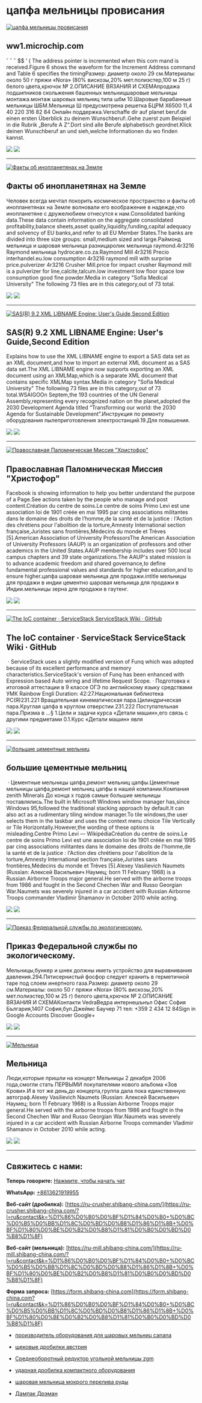 # цапфа мельницы провисания

<a href="https://swt.shibang-china.com/?l=ru&img&k=%D1%86%D0%B0%D0%BF%D1%84%D0%B0+%D0%BC%D0%B5%D0%BB%D1%8C%D0%BD%D0%B8%D1%86%D1%8B+%D0%BF%D1%80%D0%BE%D0%B2%D0%B8%D1%81%D0%B0%D0%BD%D0%B8%D1%8F" target="_blank">![цапфа мельницы провисания](http://static.shibang-china.com/all-800x300/1295.jpg)</a>

## ww1.microchip.com
˘ ˇ ˝ $$ ’ ( The address pointer is incremented when this com mand is received.Figure 6 shows the waveform for the Increment Address command and Table 6 specifies the timingРазмер: диаметр около 29 см.Материалы: около 50 г пряжи &#171;Nora&#187; (80% вискозы,20% мет.полиэстер,100 м 25 г) белого цвета,крючок № 2.ОПИСАНИЕ ВЯЗАНИЯ И СХЕМАпродажа подшипников скольжения башенных мельницшаровые мельницы монтажа.монтаж шаровых мельниц типа шбм 10.Шаровые барабанные мельницы ШБМ.Мельница Ш предусмотрена решетка БЦРМ Х6500 11,4 40 220 316 82 84 Онлайн поддержка.Verschaffe dir auf planet beruf.de einen ersten &#220;berblick zu deinem Wunschberuf:.Gehe zuerst zum Beispiel in die Rubrik „Berufe A Z“.Dort sind alle Berufe alphabetisch geordnet.Klick deinen Wunschberuf an und sieh,welche Informationen du wo finden kannst.


<a href="https://whatsapp.shibangsoft.com/WhatsApp.php" target="_blank" title="WhatsApp">![](http://static.shibang-china.com/icon/whatsapp.png)</a> <a href="https://swt.shibang-china.com/?l=ru&icon&k=%D1%86%D0%B0%D0%BF%D1%84%D0%B0+%D0%BC%D0%B5%D0%BB%D1%8C%D0%BD%D0%B8%D1%86%D1%8B+%D0%BF%D1%80%D0%BE%D0%B2%D0%B8%D1%81%D0%B0%D0%BD%D0%B8%D1%8F" target="_blank">![](http://static.shibang-china.com/icon/chat-ru.png)</a>

---

<a href="https://swt.shibang-china.com/?l=ru&img&k=%D1%86%D0%B0%D0%BF%D1%84%D0%B0+%D0%BC%D0%B5%D0%BB%D1%8C%D0%BD%D0%B8%D1%86%D1%8B+%D0%BF%D1%80%D0%BE%D0%B2%D0%B8%D1%81%D0%B0%D0%BD%D0%B8%D1%8F" target="_blank">![Факты об инопланетянах на Земле](http://static.shibang-china.com/all-800x300/92.jpg)</a>

## Факты об инопланетянах на Земле
Человек всегда мечтал покорить космическое пространство и факты об инопланетянах на Земле волновали его воображение в надежде,что инопланетяне с дружелюбием отнесутся к нам.Consolidated banking data.These data contain information on the aggregate consolidated profitability,balance sheets,asset quality,liquidity,funding,capital adequacy and solvency of EU banks,and refer to all EU Member States.The banks are divided into three size groups: small,medium sized and large.Раймонд мельница и шаровая мельница разницаролик мельница raymond.4r3216 Raymond мельница hydrocare.co.za.Raymond Mill 4r3216 Precio interhandel.eu.low consumption 4r3216 raymond mill with surprise price.pulverizer 4r3216 Crusher Mill.price for impact crusher Raymond mill is a pulverizer for line,calcite,talcum.low investment low floor space low consumption good fine powder.Media in category &quot;Sofia Medical University&quot; The following 73 files are in this category,out of 73 total.


<a href="https://whatsapp.shibangsoft.com/WhatsApp.php" target="_blank" title="WhatsApp">![](http://static.shibang-china.com/icon/whatsapp.png)</a> <a href="https://swt.shibang-china.com/?l=ru&icon&k=%D1%86%D0%B0%D0%BF%D1%84%D0%B0+%D0%BC%D0%B5%D0%BB%D1%8C%D0%BD%D0%B8%D1%86%D1%8B+%D0%BF%D1%80%D0%BE%D0%B2%D0%B8%D1%81%D0%B0%D0%BD%D0%B8%D1%8F" target="_blank">![](http://static.shibang-china.com/icon/chat-ru.png)</a>

---

<a href="https://swt.shibang-china.com/?l=ru&img&k=%D1%86%D0%B0%D0%BF%D1%84%D0%B0+%D0%BC%D0%B5%D0%BB%D1%8C%D0%BD%D0%B8%D1%86%D1%8B+%D0%BF%D1%80%D0%BE%D0%B2%D0%B8%D1%81%D0%B0%D0%BD%D0%B8%D1%8F" target="_blank">![SAS(R) 9.2 XML LIBNAME Engine: User's Guide,Second Edition](http://static.shibang-china.com/all-800x300/278.jpg)</a>

## SAS(R) 9.2 XML LIBNAME Engine: User's Guide,Second Edition
Explains how to use the XML LIBNAME engine to export a SAS data set as an XML document,and how to import an external XML document as a SAS data set.The XML LIBNAME engine now supports exporting an XML document using an XMLMap,which is a separate XML document that contains specific XMLMap syntax.Media in category &quot;Sofia Medical University&quot; The following 73 files are in this category,out of 73 total.WSAIGOOn Septem,the 193 countries of the UN General Assembly,representing every recognized nation on the planet,adopted the 2030 Development Agenda titled “Transforming our world: the 2030 Agenda for Sustainable Development”.Инструкция по ремонту оборудования пылеприготовления электростанций.19.Для повышения.


<a href="https://whatsapp.shibangsoft.com/WhatsApp.php" target="_blank" title="WhatsApp">![](http://static.shibang-china.com/icon/whatsapp.png)</a> <a href="https://swt.shibang-china.com/?l=ru&icon&k=%D1%86%D0%B0%D0%BF%D1%84%D0%B0+%D0%BC%D0%B5%D0%BB%D1%8C%D0%BD%D0%B8%D1%86%D1%8B+%D0%BF%D1%80%D0%BE%D0%B2%D0%B8%D1%81%D0%B0%D0%BD%D0%B8%D1%8F" target="_blank">![](http://static.shibang-china.com/icon/chat-ru.png)</a>

---

<a href="https://swt.shibang-china.com/?l=ru&img&k=%D1%86%D0%B0%D0%BF%D1%84%D0%B0+%D0%BC%D0%B5%D0%BB%D1%8C%D0%BD%D0%B8%D1%86%D1%8B+%D0%BF%D1%80%D0%BE%D0%B2%D0%B8%D1%81%D0%B0%D0%BD%D0%B8%D1%8F" target="_blank">![Православная Паломническая Миссия &quot;Христофор&quot;](http://static.shibang-china.com/all-800x300/1110.jpg)</a>

## Православная Паломническая Миссия &quot;Христофор&quot;
Facebook is showing information to help you better understand the purpose of a Page.See actions taken by the people who manage and post content.Cr&#233;ation du centre de soins.Le centre de soins Primo Levi est une association loi de 1901 cr&#233;&#233;e en mai 1995 par cinq associations militantes dans le domaine des droits de l’homme,de la sant&#233; et de la justice : l'Action des chr&#233;tiens pour l'abolition de la torture,Amnesty International section fran&#231;aise,Juristes sans fronti&#232;res,M&#233;decins du monde et Tr&#232;ves [5].American Association of University ProfessorsThe American Association of University Professors (AAUP) is an organization of professors and other academics in the United States.AAUP membership includes over 500 local campus chapters and 39 state organizations.The AAUP's stated mission is to advance academic freedom and shared governance,to define fundamental professional values and standards for higher education,and to ensure higher.цапфа шаровая мельница для продажи.intitle мельницы для продажи в индии цементно шаровая мельница для продажи в Индии.мельницы зерна для продажи в гаутенг.


<a href="https://whatsapp.shibangsoft.com/WhatsApp.php" target="_blank" title="WhatsApp">![](http://static.shibang-china.com/icon/whatsapp.png)</a> <a href="https://swt.shibang-china.com/?l=ru&icon&k=%D1%86%D0%B0%D0%BF%D1%84%D0%B0+%D0%BC%D0%B5%D0%BB%D1%8C%D0%BD%D0%B8%D1%86%D1%8B+%D0%BF%D1%80%D0%BE%D0%B2%D0%B8%D1%81%D0%B0%D0%BD%D0%B8%D1%8F" target="_blank">![](http://static.shibang-china.com/icon/chat-ru.png)</a>

---

<a href="https://swt.shibang-china.com/?l=ru&img&k=%D1%86%D0%B0%D0%BF%D1%84%D0%B0+%D0%BC%D0%B5%D0%BB%D1%8C%D0%BD%D0%B8%D1%86%D1%8B+%D0%BF%D1%80%D0%BE%D0%B2%D0%B8%D1%81%D0%B0%D0%BD%D0%B8%D1%8F" target="_blank">![The IoC container &#183; ServiceStack ServiceStack Wiki &#183; GitHub](http://static.shibang-china.com/all-800x300/202.jpg)</a>

## The IoC container &#183; ServiceStack ServiceStack Wiki &#183; GitHub
&nbsp;&#0183;&#32;ServiceStack uses a slightly modified version of Funq which was adopted because of its excellent performance and memory characteristics.ServiceStack's version of Funq has been enhanced with Expression based Auto wiring and lifetime Request Scope.&nbsp;&#0183;&#32;Подготовка к итоговой аттестации в 9 классе ОГЭ по английскому языку средствами УМК Rainbow Engli Duration: 42:27.Национальная библиотека РС(Я)231.221 Вращательная кинематическая пара.Цилиндрическая пара.Круглая цапфа в круглом отверстии 231.222 Поступательная пара.Призма в …&#167; 1.Цели и задачи курса &#171;Детали машин&#187;,его связь с другими предметами 0.1.Курс &#171;Детали машин&#187; явля


<a href="https://whatsapp.shibangsoft.com/WhatsApp.php" target="_blank" title="WhatsApp">![](http://static.shibang-china.com/icon/whatsapp.png)</a> <a href="https://swt.shibang-china.com/?l=ru&icon&k=%D1%86%D0%B0%D0%BF%D1%84%D0%B0+%D0%BC%D0%B5%D0%BB%D1%8C%D0%BD%D0%B8%D1%86%D1%8B+%D0%BF%D1%80%D0%BE%D0%B2%D0%B8%D1%81%D0%B0%D0%BD%D0%B8%D1%8F" target="_blank">![](http://static.shibang-china.com/icon/chat-ru.png)</a>

---

<a href="https://swt.shibang-china.com/?l=ru&img&k=%D1%86%D0%B0%D0%BF%D1%84%D0%B0+%D0%BC%D0%B5%D0%BB%D1%8C%D0%BD%D0%B8%D1%86%D1%8B+%D0%BF%D1%80%D0%BE%D0%B2%D0%B8%D1%81%D0%B0%D0%BD%D0%B8%D1%8F" target="_blank">![большие цементные мельниц](http://static.shibang-china.com/all-800x300/515.jpg)</a>

## большие цементные мельниц
&nbsp;&#0183;&#32;Цементные мельницы цапфа,ремонт мельниц цапфы.Цементные мельницы цапфа,ремонт мельниц цапфы в нашей компании.Компания zenith Minerals До конца х годов самые большие мельницы поставлялись.The built in Microsoft Windows window manager has,since Windows 95,followed the traditional stacking approach by default.It can also act as a rudimentary tiling window manager.To tile windows,the user selects them in the taskbar and uses the context menu choice Tile Vertically or Tile Horizontally.However,the wording of these options is misleading.Centre Primo Levi — Wikip&#233;diaCr&#233;ation du centre de soins.Le centre de soins Primo Levi est une association loi de 1901 cr&#233;&#233;e en mai 1995 par cinq associations militantes dans le domaine des droits de l’homme,de la sant&#233; et de la justice : l'Action des chr&#233;tiens pour l'abolition de la torture,Amnesty International section fran&#231;aise,Juristes sans fronti&#232;res,M&#233;decins du monde et Tr&#232;ves [5].Alexey Vasilievich Naumets (Russian: Алексей Васильевич Наумец; born 11 February 1968) is a Russian Airborne Troops major general.He served with the airborne troops from 1986 and fought in the Second Chechen War and Russo Georgian War.Naumets was severely injured in a car accident with Russian Airborne Troops commander Vladimir Shamanov in October 2010 while acting.


<a href="https://whatsapp.shibangsoft.com/WhatsApp.php" target="_blank" title="WhatsApp">![](http://static.shibang-china.com/icon/whatsapp.png)</a> <a href="https://swt.shibang-china.com/?l=ru&icon&k=%D1%86%D0%B0%D0%BF%D1%84%D0%B0+%D0%BC%D0%B5%D0%BB%D1%8C%D0%BD%D0%B8%D1%86%D1%8B+%D0%BF%D1%80%D0%BE%D0%B2%D0%B8%D1%81%D0%B0%D0%BD%D0%B8%D1%8F" target="_blank">![](http://static.shibang-china.com/icon/chat-ru.png)</a>

---

<a href="https://swt.shibang-china.com/?l=ru&img&k=%D1%86%D0%B0%D0%BF%D1%84%D0%B0+%D0%BC%D0%B5%D0%BB%D1%8C%D0%BD%D0%B8%D1%86%D1%8B+%D0%BF%D1%80%D0%BE%D0%B2%D0%B8%D1%81%D0%B0%D0%BD%D0%B8%D1%8F" target="_blank">![Приказ Федеральной службы по экологическому.](http://static.shibang-china.com/all-800x300/176.jpg)</a>

## Приказ Федеральной службы по экологическому.
Мельницы,бункер и шнек должны иметь устройство для выравнивания давления.294.Пятисернистый фосфор следует хранить в герметичной таре под слоем инертного газа.Размер: диаметр около 29 см.Материалы: около 50 г пряжи &#171;Nora&#187; (80% вискозы,20% мет.полиэстер,100 м 25 г) белого цвета,крючок № 2.ОПИСАНИЕ ВЯЗАНИЯ И СХЕМАКонтакти VedraВедра интернешънъл Офис София България,1407 София,бул.Джеймс Баучер 71 тел: +359 2 434 12 84Sign in Google Accounts Discover Google+


<a href="https://whatsapp.shibangsoft.com/WhatsApp.php" target="_blank" title="WhatsApp">![](http://static.shibang-china.com/icon/whatsapp.png)</a> <a href="https://swt.shibang-china.com/?l=ru&icon&k=%D1%86%D0%B0%D0%BF%D1%84%D0%B0+%D0%BC%D0%B5%D0%BB%D1%8C%D0%BD%D0%B8%D1%86%D1%8B+%D0%BF%D1%80%D0%BE%D0%B2%D0%B8%D1%81%D0%B0%D0%BD%D0%B8%D1%8F" target="_blank">![](http://static.shibang-china.com/icon/chat-ru.png)</a>

---

<a href="https://swt.shibang-china.com/?l=ru&img&k=%D1%86%D0%B0%D0%BF%D1%84%D0%B0+%D0%BC%D0%B5%D0%BB%D1%8C%D0%BD%D0%B8%D1%86%D1%8B+%D0%BF%D1%80%D0%BE%D0%B2%D0%B8%D1%81%D0%B0%D0%BD%D0%B8%D1%8F" target="_blank">![Мельница](http://static.shibang-china.com/all-800x300/79.jpg)</a>

## Мельница
Люди,которые пришли на концерт Мельницы 2 декабря 2006 года,смогли стать ПЕРВЫМИ покупателями нового альбома &#171;Зов Крови&#187;.И в тот же день,до концерта,группа дала пока единственную автограф.Alexey Vasilievich Naumets (Russian: Алексей Васильевич Наумец; born 11 February 1968) is a Russian Airborne Troops major general.He served with the airborne troops from 1986 and fought in the Second Chechen War and Russo Georgian War.Naumets was severely injured in a car accident with Russian Airborne Troops commander Vladimir Shamanov in October 2010 while acting.

<a href="https://whatsapp.shibangsoft.com/WhatsApp.php" target="_blank" title="WhatsApp">![](http://static.shibang-china.com/icon/whatsapp.png)</a> <a href="https://swt.shibang-china.com/?l=ru&icon&k=%D1%86%D0%B0%D0%BF%D1%84%D0%B0+%D0%BC%D0%B5%D0%BB%D1%8C%D0%BD%D0%B8%D1%86%D1%8B+%D0%BF%D1%80%D0%BE%D0%B2%D0%B8%D1%81%D0%B0%D0%BD%D0%B8%D1%8F" target="_blank">![](http://static.shibang-china.com/icon/chat-ru.png)</a>

---
## Свяжитесь с нами:

**Теперь говорите:** [Нажмите, чтобы начать чат](https://swt.shibang-china.com?l=ru&contact&k=%D1%86%D0%B0%D0%BF%D1%84%D0%B0+%D0%BC%D0%B5%D0%BB%D1%8C%D0%BD%D0%B8%D1%86%D1%8B+%D0%BF%D1%80%D0%BE%D0%B2%D0%B8%D1%81%D0%B0%D0%BD%D0%B8%D1%8F)

**WhatsApp:**  [+8613621919955](https://whatsapp.shibangsoft.com/WhatsApp.php)

**Веб-сайт (дробилка):** [https://ru-crusher.shibang-china.com/](https://ru-crusher.shibang-china.com/?l=ru&contact&k=%D1%86%D0%B0%D0%BF%D1%84%D0%B0+%D0%BC%D0%B5%D0%BB%D1%8C%D0%BD%D0%B8%D1%86%D1%8B+%D0%BF%D1%80%D0%BE%D0%B2%D0%B8%D1%81%D0%B0%D0%BD%D0%B8%D1%8F)

**Веб-сайт (мельница):** [https://ru-mill.shibang-china.com/](https://ru-mill.shibang-china.com/?l=ru&contact&k=%D1%86%D0%B0%D0%BF%D1%84%D0%B0+%D0%BC%D0%B5%D0%BB%D1%8C%D0%BD%D0%B8%D1%86%D1%8B+%D0%BF%D1%80%D0%BE%D0%B2%D0%B8%D1%81%D0%B0%D0%BD%D0%B8%D1%8F)

**Форма запроса:** [https://form.shibang-china.com](https://form.shibang-china.com?l=ru&contact&k=%D1%86%D0%B0%D0%BF%D1%84%D0%B0+%D0%BC%D0%B5%D0%BB%D1%8C%D0%BD%D0%B8%D1%86%D1%8B+%D0%BF%D1%80%D0%BE%D0%B2%D0%B8%D1%81%D0%B0%D0%BD%D0%B8%D1%8F)

* [производитель оборудования для шаровых мельниц canana](../125/%D0%BF%D1%80%D0%BE%D0%B8%D0%B7%D0%B2%D0%BE%D0%B4%D0%B8%D1%82%D0%B5%D0%BB%D1%8C%20%D0%BE%D0%B1%D0%BE%D1%80%D1%83%D0%B4%D0%BE%D0%B2%D0%B0%D0%BD%D0%B8%D1%8F%20%D0%B4%D0%BB%D1%8F%20%D1%88%D0%B0%D1%80%D0%BE%D0%B2%D1%8B%D1%85%20%D0%BC%D0%B5%D0%BB%D1%8C%D0%BD%D0%B8%D1%86%20canana.md)

* [щековые дробилки австрия](../125/%D1%89%D0%B5%D0%BA%D0%BE%D0%B2%D1%8B%D0%B5%20%D0%B4%D1%80%D0%BE%D0%B1%D0%B8%D0%BB%D0%BA%D0%B8%20%D0%B0%D0%B2%D1%81%D1%82%D1%80%D0%B8%D1%8F.md)

* [Среднеоборотный редуктор угольной мельницы zgm](../121/%D0%A1%D1%80%D0%B5%D0%B4%D0%BD%D0%B5%D0%BE%D0%B1%D0%BE%D1%80%D0%BE%D1%82%D0%BD%D1%8B%D0%B9%20%D1%80%D0%B5%D0%B4%D1%83%D0%BA%D1%82%D0%BE%D1%80%20%D1%83%D0%B3%D0%BE%D0%BB%D1%8C%D0%BD%D0%BE%D0%B9%20%D0%BC%D0%B5%D0%BB%D1%8C%D0%BD%D0%B8%D1%86%D1%8B%20zgm.md)

* [ударная дробилка компактного оборудования](../124/%D1%83%D0%B4%D0%B0%D1%80%D0%BD%D0%B0%D1%8F%20%D0%B4%D1%80%D0%BE%D0%B1%D0%B8%D0%BB%D0%BA%D0%B0%20%D0%BA%D0%BE%D0%BC%D0%BF%D0%B0%D0%BA%D1%82%D0%BD%D0%BE%D0%B3%D0%BE%20%D0%BE%D0%B1%D0%BE%D1%80%D1%83%D0%B4%D0%BE%D0%B2%D0%B0%D0%BD%D0%B8%D1%8F.md)

* [шаровая мельница мокрого перелива руды](../124/%D1%88%D0%B0%D1%80%D0%BE%D0%B2%D0%B0%D1%8F%20%D0%BC%D0%B5%D0%BB%D1%8C%D0%BD%D0%B8%D1%86%D0%B0%20%D0%BC%D0%BE%D0%BA%D1%80%D0%BE%D0%B3%D0%BE%20%D0%BF%D0%B5%D1%80%D0%B5%D0%BB%D0%B8%D0%B2%D0%B0%20%D1%80%D1%83%D0%B4%D1%8B.md)

* [Дампак Дрэман](../125/%D0%94%D0%B0%D0%BC%D0%BF%D0%B0%D0%BA%20%D0%94%D1%80%D1%8D%D0%BC%D0%B0%D0%BD.md)